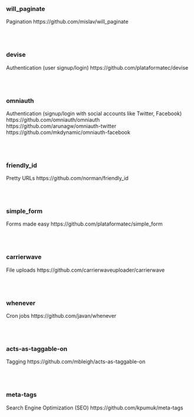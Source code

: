 
<h3>will_paginate</h3>
Pagination
https://github.com/mislav/will_paginate

<br><br>

<h3>devise</h3>
Authentication (user signup/login)
https://github.com/plataformatec/devise

<br><br>

<h3>omniauth</h3>
Authentication (signup/login with social accounts like Twitter, Facebook)<br>
https://github.com/omniauth/omniauth <br>
https://github.com/arunagw/omniauth-twitter <br>
https://github.com/mkdynamic/omniauth-facebook

<br><br>

<h3>friendly_id</h3>
Pretty URLs
https://github.com/norman/friendly_id

<br><br>

<h3>simple_form</h3>
Forms made easy
https://github.com/plataformatec/simple_form

<br><br>

<h3>carrierwave</h3>
File uploads
https://github.com/carrierwaveuploader/carrierwave

<br><br>

<h3>whenever</h3>
Cron jobs
https://github.com/javan/whenever

<br><br>

<h3>acts-as-taggable-on</h3>
Tagging
https://github.com/mbleigh/acts-as-taggable-on

<br><br>

<h3>meta-tags</h3>
Search Engine Optimization (SEO)
https://github.com/kpumuk/meta-tags
